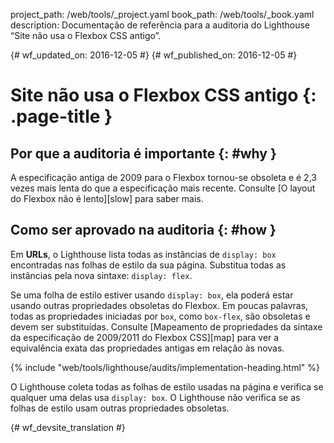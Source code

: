 project_path: /web/tools/_project.yaml
book_path: /web/tools/_book.yaml
description: Documentação de referência para a auditoria do Lighthouse “Site não usa o Flexbox CSS antigo”.

{# wf_updated_on: 2016-12-05 #}
{# wf_published_on: 2016-12-05 #}

# Site não usa o Flexbox CSS antigo {: .page-title }

## Por que a auditoria é importante {: #why }

A especificação antiga de 2009 para o Flexbox tornou-se obsoleta e é 2,3 vezes mais lenta
do que a especificação mais recente. Consulte [O layout do Flexbox não é lento][slow] para saber
mais.

[lento]: /web/updates/2013/10/Flexbox-layout-isn-t-slow

## Como ser aprovado na auditoria {: #how }

Em **URLs**, o Lighthouse lista todas as instâncias de `display: box` encontradas
nas folhas de estilo da sua página. Substitua todas as instâncias pela nova sintaxe:
`display: flex`.

Se uma folha de estilo estiver usando `display: box`, ela poderá estar usando outras
propriedades obsoletas do Flexbox. Em poucas palavras, todas as propriedades iniciadas por `box`,
como `box-flex`, são obsoletas e devem ser substituídas. Consulte
[Mapeamento de propriedades da sintaxe da especificação de 2009/2011 do Flexbox CSS][map] para ver a equivalência exata
das propriedades antigas em relação às novas.

[mapa]: https://wiki.csswg.org/spec/flexbox-2009-2011-spec-property-mapping

{% include "web/tools/lighthouse/audits/implementation-heading.html" %}

O Lighthouse coleta todas as folhas de estilo usadas na página e verifica se qualquer uma delas
usa `display: box`. O Lighthouse não verifica se as folhas de estilo usam
outras propriedades obsoletas.


{# wf_devsite_translation #}
